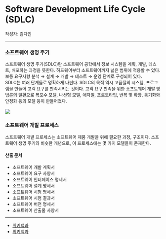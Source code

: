 
# Software Development Life Cycle (SDLC)
작성자: 김다인

---
### 소프트웨어 생명 주기
소프트웨어 생명 주기(SDLC)란 소프트웨어 공학에서 정보 시스템을 계획, 개발, 테스트, 배포하는 과정을 뜻한다. 하드웨어부터 소프트웨어까지 넓은 범위에 적용할 수 있다. 보통 요구사항 분석 → 설계 → 개발 → 테스트 → 운영 단계로 구성되어 있다.  
SDLC는 여러 단계들로 명확하게 나뉜다. SDLC의 목적 역시 고품질의 시스템, 프로그램을 만들어 고객 요구를 만족시키는 것이다. 고객 요구 만족을 위한 소프트웨어 개발 방법론의 일환으로 폭포수 모델, 나선형 모델, 애자일, 프로토타입, 반복 및 확장, 동기화와 안정화 등의 모델 등이 만들어졌다.  
<br>
<img src="https://miro.medium.com/max/1400/1*GU-YWDqM-ZljYHGs1iDNPg.jpeg">   

### 소프트웨어 개발 프로세스
소프트웨어 개발 프로세스는 소프트웨어 제품 개발을 위해 필요한 과정, 구조이다. 소프트웨어 생명 주기와 비슷한 개념으로, 이 프로세스에는 몇 가지 모델들이 존재한다.  

#### 산출 문서
* 소프트웨어 개발 계획서
* 소프트웨어 요구 사양서
* 소프트웨어 인터페이스 명세서
* 소프트웨어 설계 명세서
* 소프트웨어 시험 명세서
* 소프트웨어 시험 결과서
* 소프트웨어 버전 명세서
* 소프트웨어 산출물 사양서

---
* [위키백과](https://ko.wikipedia.org/wiki/%EC%86%8C%ED%94%84%ED%8A%B8%EC%9B%A8%EC%96%B4_%EA%B0%9C%EB%B0%9C_%EC%88%98%EB%AA%85_%EC%A3%BC%EA%B8%B0)
* [위키백과](https://ko.wikipedia.org/wiki/%EC%86%8C%ED%94%84%ED%8A%B8%EC%9B%A8%EC%96%B4_%EA%B0%9C%EB%B0%9C_%ED%94%84%EB%A1%9C%EC%84%B8%EC%8A%A4?tableofcontents=1)
